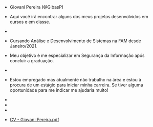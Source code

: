 - Giovani Pereira (@GibasP)

- Aqui você irá encontrar alguns dos meus projetos desenvolvidos em cursos e em classe.
- 
- Cursando Análise e Desenvolvimento de Sistemas na FAM desde Janeiro/2021.
- Meu objetivo é me especializar em Segurança da Informação após concluir a graduação.
- 
- Estou empregado mas atualmente não trabalho na área e estou à procura de um estágio para iniciar minha carreira. Se tiver alguma oportunidade para me indicar me ajudaria muito!
- 
- 
- 
- [CV - Giovani Pereira.pdf](https://github.com/GibasP/GibasP/files/8421266/CV.-.Giovani.Pereira.pdf)
